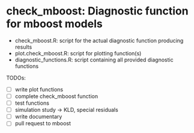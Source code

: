 # check_mboost: Diagnostic function for mboost models

* check_mboost.R: script for the actual diagnostic function producing results
* plot.check_mboost.R: script for plotting function(s)
* diagnostic_functions.R: script containing all provided diagnostic functions

TODOs:

* [ ] write plot functions
* [ ] complete check_mboost function
* [ ] test functions
* [ ] simulation study -> KLD, special residuals
* [ ] write documentary
* [ ] pull request to mboost
